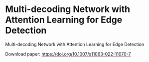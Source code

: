 # Multi-decoding Network with Attention Learning for Edge Detection
Multi-decoding Network with Attention Learning for Edge Detection

Download paper: https://doi.org/10.1007/s11063-022-11070-7
